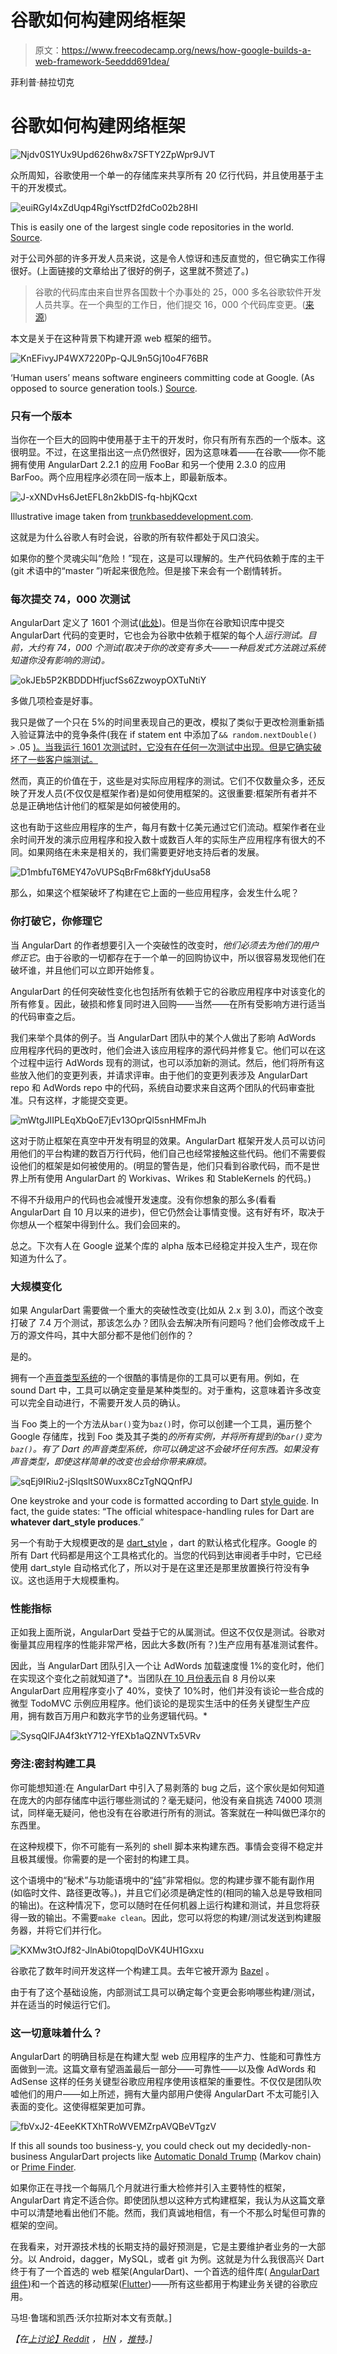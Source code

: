 # 谷歌如何构建网络框架

> 原文：<https://www.freecodecamp.org/news/how-google-builds-a-web-framework-5eeddd691dea/>

菲利普·赫拉切克

# 谷歌如何构建网络框架

![Njdv0S1YUx9Upd626hw8x7SFTY2ZpWpr9JVT](img/7bd433aa51035a6e0d38c9650e3749b5.png)

众所周知，谷歌使用一个单一的存储库来共享所有 20 亿行代码，并且使用基于主干的开发模式。

![euiRGyI4xZdUqp4RgiYsctfD2fdCo02b28HI](img/441095759351932e442169feba8be933.png)

This is easily one of the largest single code repositories in the world. [Source](http://cacm.acm.org/magazines/2016/7/204032-why-google-stores-billions-of-lines-of-code-in-a-single-repository/fulltext).

对于公司外部的许多开发人员来说，这是令人惊讶和违反直觉的，但它确实工作得很好。(上面链接的文章给出了很好的例子，这里就不赘述了。)

> 谷歌的代码库由来自世界各国数十个办事处的 25，000 多名谷歌软件开发人员共享。在一个典型的工作日，他们提交 16，000 个代码库变更。([来源](http://cacm.acm.org/magazines/2016/7/204032-why-google-stores-billions-of-lines-of-code-in-a-single-repository/fulltext))

本文是关于在这种背景下构建开源 web 框架的细节。

![KnEFivyJP4WX7220Pp-QJL9n5Gj10o4F76BR](img/1d7b8aa7b239e9cbecf0777b374060fe.png)

‘Human users’ means software engineers committing code at Google. (As opposed to source generation tools.) [Source](http://cacm.acm.org/magazines/2016/7/204032-why-google-stores-billions-of-lines-of-code-in-a-single-repository/fulltext).

### 只有一个版本

当你在一个巨大的回购中使用基于主干的开发时，你只有所有东西的一个版本。这很明显。不过，在这里指出这一点仍然很好，因为这意味着——在谷歌——你不能拥有使用 AngularDart 2.2.1 的应用 FooBar 和另一个使用 2.3.0 的应用 BarFoo。两个应用程序必须在同一版本上，即最新版本。

![J-xXNDvHs6JetEFL8n2kbDIS-fq-hbjKQcxt](img/223c64c75bc3c94f6e411facf0e7e80d.png)

Illustrative image taken from [trunkbaseddevelopment.com](https://trunkbaseddevelopment.com/).

这就是为什么谷歌人有时会说，谷歌的所有软件都处于风口浪尖。

如果你的整个灵魂尖叫“危险！”现在，这是可以理解的。生产代码依赖于库的主干(git 术语中的“master ”)听起来很危险。但是接下来会有一个剧情转折。

### 每次提交 74，000 次测试

AngularDart 定义了 1601 个测试([此处](https://github.com/dart-lang/angular2/tree/master/test))。但是当你在谷歌知识库中提交 AngularDart 代码的变更时，它也会为谷歌中依赖于框架的每个人*运行测试。目前，大约有 74，000 个测试(取决于你的改变有多大——一种启发式方法跳过系统知道你没有影响的测试)。*

![okJEb5P2KBDDDHfjucfSs6ZzwoypOXTuNtiY](img/b6636964b9cb39759cb35b56c27d9754.png)

多做几项检查是好事。

我只是做了一个只在 5%的时间里表现自己的更改，模拟了类似于更改检测重新插入验证算法中的竞争条件(我在 if statem ent 中添加了`&& random.nextDouble() >` .05 [)。当我运行 1601 次测试时，它没有在任何一次测试中出现。但是它确实破坏了一些客户端测试。](https://github.com/dart-lang/angular2/blob/v2.1.0/lib/src/core/change_detection/differs/default_iterable_differ.dart#L386)

然而，真正的价值在于，这些是对实际应用程序的测试。它们不仅数量众多，还反映了开发人员(不仅仅是框架作者)是如何使用框架的。这很重要:框架所有者并不总是正确地估计他们的框架是如何被使用的。

这也有助于这些应用程序的生产，每月有数十亿美元通过它们流动。框架作者在业余时间开发的演示应用程序和投入数十或数百人年的实际生产应用程序有很大的不同。如果网络在未来是相关的，我们需要更好地支持后者的发展。

![D1mbfuT6MEY47oVUPSqBrFm68kfYjduUsa58](img/c9295345ad7dd769a0c6151f553560d5.png)

那么，如果这个框架破坏了构建在它上面的一些应用程序，会发生什么呢？

### 你打破它，你修理它

当 AngularDart 的作者想要引入一个突破性的改变时，*他们必须去为他们的用户修正它*。由于谷歌的一切都存在于一个单一的回购协议中，所以很容易发现他们在破坏谁，并且他们可以立即开始修复。

AngularDart 的任何突破性变化也包括所有依赖于它的谷歌应用程序中对该变化的所有修复。因此，破损和修复同时进入回购——当然——在所有受影响方进行适当的代码审查之后。

我们来举个具体的例子。当 AngularDart 团队中的某个人做出了影响 AdWords 应用程序代码的更改时，他们会进入该应用程序的源代码并修复它。他们可以在这个过程中运行 AdWords 现有的测试，也可以添加新的测试。然后，他们将所有这些放入他们的变更列表，并请求评审。由于他们的变更列表涉及 AngularDart repo 和 AdWords repo 中的代码，系统自动要求来自这两个团队的代码审查批准。只有这样，才能提交变更。

![mWtgJIIPLEqXbQoE7jEv13OprQl5snHMFmJh](img/5281075aa7375bd3955056250df92454.png)

这对于防止框架在真空中开发有明显的效果。AngularDart 框架开发人员可以访问用他们的平台构建的数百万行代码，他们自己也经常接触这些代码。他们不需要假设他们的框架是如何被使用的。(明显的警告是，他们只看到谷歌代码，而不是世界上所有使用 AngularDart 的 Workivas、Wrikes 和 StableKernels 的代码。)

不得不升级用户的代码也会减慢开发速度。没有你想象的那么多(看看 AngularDart 自 10 月以来的进步)，但它仍然会让事情变慢。这有好有坏，取决于你想从一个框架中得到什么。我们会回来的。

总之。下次有人在 Google [说](https://webdev.dartlang.org/angular/version)某个库的 alpha 版本已经稳定并投入生产，现在你知道为什么了。

### 大规模变化

如果 AngularDart 需要做一个重大的突破性改变(比如从 2.x 到 3.0)，而这个改变打破了 7.4 万个测试，那该怎么办？团队会去解决所有问题吗？他们会修改成千上万的源文件吗，其中大部分都不是他们创作的？

是的。

拥有一个[声音类型系统](https://www.dartlang.org/guides/language/sound-dart)的一个很酷的事情是你的工具可以更有用。例如，在 sound Dart 中，工具可以确定变量是某种类型的。对于重构，这意味着许多改变可以完全自动进行，不需要开发人员的确认。

当 Foo 类上的一个方法从`bar()`变为`baz()`时，你可以创建一个工具，遍历整个 Google 存储库，找到 Foo 类及其子类的*的所有实例，并将所有提到的`bar()`变为`baz()`。有了 Dart 的声音类型系统，你可以确定这不会破坏任何东西。如果没有声音类型，即使这样简单的改变也会给你带来麻烦。*

![sqEj9IRiu2-jSIqsltS0Wuxx8CzTgNQQnfPJ](img/4847a79d908231eedcfd10ad1ad96a85.png)

One keystroke and your code is formatted according to Dart [style guide](https://www.dartlang.org/guides/language/effective-dart/style#formatting). In fact, the guide states: “The official whitespace-handling rules for Dart are **whatever dart_style produces**.”

另一个有助于大规模更改的是 [dart_style](https://github.com/dart-lang/dart_style) ，dart 的默认格式化程序。Google 的所有 Dart 代码都是用这个工具格式化的。当您的代码到达审阅者手中时，它已经使用 dart_style 自动格式化了，所以对于是在这里还是那里放置换行符没有争议。这也适用于大规模重构。

### 性能指标

正如我上面所说，AngularDart 受益于它的从属测试。但这不仅仅是测试。谷歌对衡量其应用程序的性能非常严格，因此大多数(所有？)生产应用有基准测试套件。

因此，当 AngularDart 团队引入一个让 AdWords 加载速度慢 1%的变化时，他们在实现这个变化之前就知道了*。当团队[在 10 月份表示](https://www.youtube.com/watch?list=PLOU2XLYxmsILKY-A1kq4eHMcku3GMAyp2&v=8ixOkJOXdMo)自 8 月份以来 AngularDart 应用程序变小了 40%，变快了 10%时，他们并没有谈论一些合成的微型 TodoMVC 示例应用程序。他们谈论的是现实生活中的任务关键型生产应用，拥有数百万用户和数兆字节的业务逻辑代码。*

![SysqQlFJA4f3ktY712-YfEXb1aQZNVTx5VRv](img/07c19381d025982051010b0612cae913.png)

### 旁注:密封构建工具

你可能想知道:在 AngularDart 中引入了易剥落的 bug 之后，这个家伙是如何知道在庞大的内部存储库中运行哪些测试的？毫无疑问，他没有亲自挑选 74000 项测试，同样毫无疑问，他也没有在谷歌进行所有的测试。答案就在一种叫做巴泽尔的东西里。

在这种规模下，你不可能有一系列的 shell 脚本来构建东西。事情会变得不稳定并且极其缓慢。你需要的是一个密封的构建工具。

这个语境中的“秘术”与功能语境中的“[纯](https://en.wikipedia.org/wiki/Pure_function)”非常相似。您的构建步骤不能有副作用(如临时文件、路径更改等。)，并且它们必须是确定性的(相同的输入总是导致相同的输出)。在这种情况下，您可以随时在任何机器上运行构建和测试，并且您将获得一致的输出。不需要`make clean`。因此，您可以将您的构建/测试发送到构建服务器，并将它们并行化。

![KXMw3tOJf82-JlnAbi0topqlDoVK4UH1Gxxu](img/035a616a19f87e0db7699ad4623acde7.png)

谷歌花了数年时间开发这样一个构建工具。去年它被开源为 [Bazel](https://bazel.build/) 。

由于有了这个基础设施，内部测试工具可以确定每个变更会影响哪些构建/测试，并在适当的时候运行它们。

### 这一切意味着什么？

AngularDart 的明确目标是在构建大型 web 应用程序的生产力、性能和可靠性方面做到一流。这篇文章有望涵盖最后一部分——可靠性——以及像 AdWords 和 AdSense 这样的任务关键型谷歌应用程序使用该框架的重要性。不仅仅是团队吹嘘他们的用户——如上所述，拥有大量内部用户使得 AngularDart 不太可能引入表面的变化。这使得框架更加可靠。

![fbVxJ2-4EeeKKTXhTRoWVEMZrpAVQBeVTgzV](img/277505d57f7c8b4f2aad273ad14cb60b.png)

If this all sounds too business-y, you could check out my decidedly-non-business AngularDart projects like [Automatic Donald Trump](https://filiph.github.io/markov/) (Markov chain) or [Prime Finder](https://filiph.github.io/prime_finder/).

如果你正在寻找一个每隔几个月就进行重大检修并引入主要特性的框架，AngularDart 肯定不适合你。即使团队想以这种方式构建框架，我认为从这篇文章中可以清楚地看出他们不能。然而，我们真诚地相信，有一个不那么时髦但可靠的框架的空间。

在我看来，对开源技术栈的长期支持的最好预测是，它是主要维护者业务的一大部分。以 Android，dagger，MySQL，或者 git 为例。这就是为什么我很高兴 Dart 终于有了一个首选的 web 框架(AngularDart)、一个首选的组件库( [AngularDart 组件](https://pub.dartlang.org/packages/angular2_components))和一个首选的移动框架([Flutter](https://flutter.io/))——所有这些都用于构建业务关键的谷歌应用。

马坦·鲁瑞和凯西·沃尔拉斯对本文有贡献。]

*【在[上讨论】Reddit](https://www.reddit.com/r/webdev/comments/5t6f8o/how_google_builds_a_web_framework/) ， [HN](https://news.ycombinator.com/item?id=13614354) ，[推特](https://twitter.com/filiphracek/status/829991585756520448)。]*
